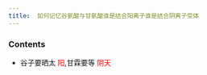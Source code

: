 ```yaml
---
title:  如何记忆谷氨酸与甘氨酸谁是结合阳离子谁是结合阴离子受体
--- 
```


### Contents
- 谷子要晒太 <span style="color:red;">阳</span>,甘霖要等 <span style="color:red;">阴天</span>

